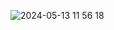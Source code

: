 <!---![giphy-10](https://github.com/Hust1eDev/Hust1eDev/assets/98664854/9280ddc2-d269-43e9-97b4-e6d1ea2c6cfe)
--->
![2024-05-13 11 56 18](https://github.com/Hust1eDev/Hust1eDev/assets/98664854/c88c31e0-5d8a-45fd-a988-5f8b3c78800f)



<!---
C0deSpawner/C0deSpawner is a ✨ special ✨ repository because its `README.md` (this file) appears on your GitHub profile.
You can click the Preview link to take a look at your changes.
--->
